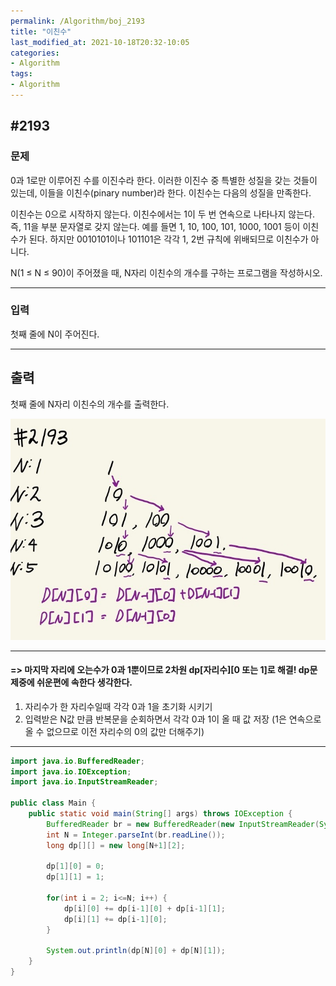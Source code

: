 ```yaml
---
permalink: /Algorithm/boj_2193
title: "이친수"
last_modified_at: 2021-10-18T20:32-10:05
categories:
- Algorithm
tags:
- Algorithm
---
```


## #2193

### 문제

0과 1로만 이루어진 수를 이진수라 한다. 이러한 이진수 중 특별한 성질을 갖는 것들이 있는데, 이들을 이친수(pinary number)라 한다. 이친수는 다음의 성질을 만족한다.

이친수는 0으로 시작하지 않는다.
이친수에서는 1이 두 번 연속으로 나타나지 않는다. 즉, 11을 부분 문자열로 갖지 않는다.
예를 들면 1, 10, 100, 101, 1000, 1001 등이 이친수가 된다. 하지만 0010101이나 101101은 각각 1, 2번 규칙에 위배되므로 이친수가 아니다.

N(1 ≤ N ≤ 90)이 주어졌을 때, N자리 이친수의 개수를 구하는 프로그램을 작성하시오.



---

### 입력

첫째 줄에 N이 주어진다.

---

## 출력

첫째 줄에 N자리 이친수의 개수를 출력한다.

![2193](/assets/image/algo/2193.jpg)

---

#### => 마지막 자리에 오는수가 0과 1뿐이므로 2차원 dp[자리수][0 또는 1]로 해결! dp문제중에 쉬운편에 속한다 생각한다.

1. 자리수가 한 자리수일때 각각 0과 1을 초기화 시키기
2. 입력받은 N값 만큼 반복문을 순회하면서 각각 0과 1이 올 때 값 저장 (1은 연속으로 올 수 없으므로 이전 자리수의 0의 값만 더해주기)

---

```java
import java.io.BufferedReader;
import java.io.IOException;
import java.io.InputStreamReader;

public class Main {
    public static void main(String[] args) throws IOException {
        BufferedReader br = new BufferedReader(new InputStreamReader(System.in));
        int N = Integer.parseInt(br.readLine());
        long dp[][] = new long[N+1][2];

        dp[1][0] = 0;
        dp[1][1] = 1;

        for(int i = 2; i<=N; i++) {
            dp[i][0] += dp[i-1][0] + dp[i-1][1];
            dp[i][1] += dp[i-1][0];
        }

        System.out.println(dp[N][0] + dp[N][1]);
    }
}
```
